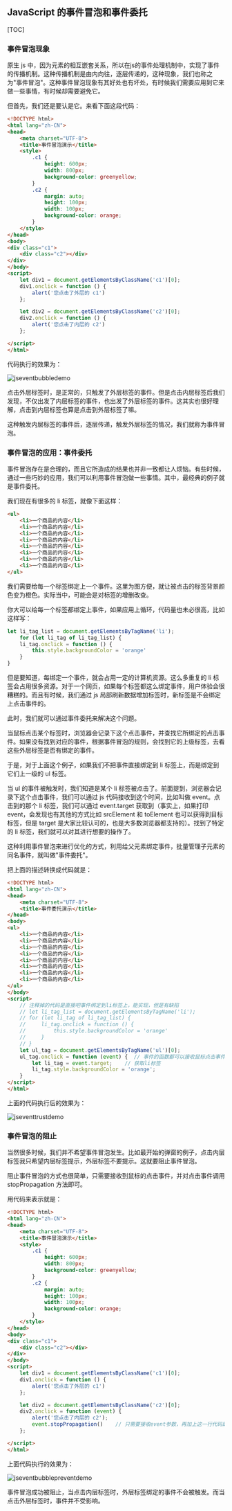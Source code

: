 ## JavaScript 的事件冒泡和事件委托

[TOC]

### 事件冒泡现象

原生 js 中，因为元素的相互嵌套关系，所以在js的事件处理机制中，实现了事件的传播机制。这种传播机制是由内向往，逐层传递的，这种现象，我们也称之为"事件冒泡"。这种事件冒泡现象有其好处也有坏处，有时候我们需要应用到它来做一些事情，有时候却需要避免它。

但首先，我们还是要认是它。来看下面这段代码：

```html
<!DOCTYPE html>
<html lang="zh-CN">
<head>
    <meta charset="UTF-8">
    <title>事件冒泡演示</title>
    <style>
        .c1 {
            height: 600px;
            width: 800px;
            background-color: greenyellow;
        }
        .c2 {
            margin: auto;
            height: 100px;
            width: 100px;
            background-color: orange;
        }
    </style>
</head>
<body>
<div class="c1">
    <div class="c2"></div>
</div>
</body>
<script>
    let div1 = document.getElementsByClassName('c1')[0];
    div1.onclick = function () {
        alert('您点击了外层的 c1')
    };

    let div2 = document.getElementsByClassName('c2')[0];
    div2.onclick = function () {
        alert('您点击了内层的 c2')
    };

</script>
</html>
```

代码执行的效果为：

![jseventbubbledemo](js-event-bubble.assets/jseventbubbledemo.gif)

点击外层标签时，是正常的，只触发了外层标签的事件。但是点击内层标签后我们发现，不仅出发了内层标签的事件，也出发了外层标签的事件。这其实也很好理解，点击到内层标签也算是点击到外层标签了嘛。

这种触发内层标签的事件后，逐层传递，触发外层标签的情况，我们就称为事件冒泡。

### 事件冒泡的应用：事件委托

事件冒泡存在是合理的，而且它所造成的结果也并非一致都让人烦恼。有些时候，通过一些巧妙的应用，我们可以利用事件冒泡做一些事情。其中，最经典的例子就是事件委托。

我们现在有很多的 li 标签，就像下面这样：

```html
<ul>
    <li>一个商品的内容</li>
    <li>一个商品的内容</li>
    <li>一个商品的内容</li>
    <li>一个商品的内容</li>
    <li>一个商品的内容</li>
    <li>一个商品的内容</li>
    <li>一个商品的内容</li>
    <li>一个商品的内容</li>
</ul>
```

我们需要给每一个标签绑定上一个事件。这里为图方便，就让被点击的标签背景颜色变为橙色。实际当中，可能会是对标签的增删改查。

你大可以给每一个标签都绑定上事件，如果应用上循环，代码量也未必很高，比如这样写：

```javascript
let li_tag_list = document.getElementsByTagName('li');
    for (let li_tag of li_tag_list) {
    li_tag.onclick = function () {
        this.style.backgroundColor = 'orange'
    }
}
```

但是要知道，每绑定一个事件，就会占用一定的计算机资源。这么多重复的 li 标签会占用很多资源。对于一个网页，如果每个标签都这么绑定事件，用户体验会很糟糕的。而且有时候，我们通过 js 局部刷新数据增加标签时，新标签是不会绑定上点击事件的。

此时，我们就可以通过事件委托来解决这个问题。

当鼠标点击某个标签时，浏览器会记录下这个点击事件，并查找它所绑定的点击事件。如果没有找到对应的事件，根据事件冒泡的规则，会找到它的上级标签，去看这些外层标签是否有绑定的事件。

于是，对于上面这个例子，如果我们不把事件直接绑定到 li 标签上，而是绑定到它们上一级的 ul 标签。

当 ul 的事件被触发时，我们知道是某个 li 标签被点击了。前面提到，浏览器会记录下这个点击事件，我们可以通过 js 代码接收到这个时间，比如叫做 event。点击到的那个 li 标签，我们可以通过 event.target 获取到（事实上，如果打印 event，会发现也有其他的方式比如 srcElement 和 toElement 也可以获得到目标标签，但是 target 是大家比较认可的，也是大多数浏览器都支持的）。找到了特定的 li 标签，我们就可以对其进行想要的操作了。

这种利用事件冒泡来进行优化的方式，利用给父元素绑定事件，批量管理子元素的同名事件，就叫做"事件委托"。

把上面的描述转换成代码就是：

```html
<!DOCTYPE html>
<html lang="zh-CN">
<head>
    <meta charset="UTF-8">
    <title>事件委托演示</title>
</head>
<body>
<ul>
    <li>一个商品的内容</li>
    <li>一个商品的内容</li>
    <li>一个商品的内容</li>
    <li>一个商品的内容</li>
    <li>一个商品的内容</li>
    <li>一个商品的内容</li>
    <li>一个商品的内容</li>
    <li>一个商品的内容</li>
</ul>
</body>
<script>
    // 注释掉的代码是直接吧事件绑定到li标签上，能实现，但是有缺陷
    // let li_tag_list = document.getElementsByTagName('li');
    // for (let li_tag of li_tag_list) {
    //     li_tag.onclick = function () {
    //         this.style.backgroundColor = 'orange'
    //     }
    // }
    let ul_tag = document.getElementsByTagName('ul')[0];
    ul_tag.onclick = function (event) {  // 事件的函数都可以接收鼠标点击事件作为参数
        let li_tag = event.target;    // 获取li标签
        li_tag.style.backgroundColor = 'orange';
    }
</script>
</html>
```

上面的代码执行后的效果为：

![jseventtrustdemo](js-event-bubble.assets/jseventtrustdemo.gif)

### 事件冒泡的阻止

当然很多时候，我们并不希望事件冒泡发生。比如最开始的弹窗的例子，点击内层标签我只希望内层标签提示，外层标签不要提示。这就要阻止事件冒泡。

阻止事件冒泡的方式也很简单，只需要接收到鼠标的点击事件，并对点击事件调用 stopPropagation 方法即可。

用代码来表示就是：

```html
<!DOCTYPE html>
<html lang="zh-CN">
<head>
    <meta charset="UTF-8">
    <title>事件冒泡演示</title>
    <style>
        .c1 {
            height: 600px;
            width: 800px;
            background-color: greenyellow;
        }
        .c2 {
            margin: auto;
            height: 100px;
            width: 100px;
            background-color: orange;
        }
    </style>
</head>
<body>
<div class="c1">
    <div class="c2"></div>
</div>
</body>
<script>
    let div1 = document.getElementsByClassName('c1')[0];
    div1.onclick = function () {
        alert('您点击了外层的 c1')
    };

    let div2 = document.getElementsByClassName('c2')[0];
    div2.onclick = function (event) {
        alert('您点击了内层的 c2');
        event.stopPropagation()    // 只需要接收event参数，再加上这一行代码即可阻止事件冒泡
    };

</script>
</html>
```

上面代码执行的效果为：

![jseventbubblepreventdemo](js-event-bubble.assets/jseventbubblepreventdemo.gif)

事件冒泡成功被阻止，当点击内层标签时，外层标签绑定的事件不会被触发。而当点击外层标签时，事件并不受影响。